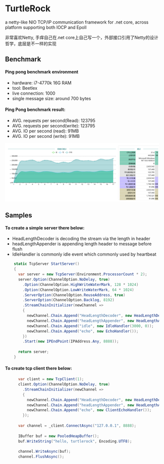 # TurtleRock
a netty-like NIO TCP/IP communication framework for .net core, across platform supporting both IOCP and Epoll

非常喜欢Netty, 手痒自己在.net core上自己写一个，外部接口引用了Netty的设计哲学，底层是不一样的实现

## Benchmark

#### Ping pong benchmark environment
  * hardware: i7-4770k 16G RAM
  * tool: Beetlex
  * live connection: 1000
  * single message size: around 700 bytes

#### Ping Pong benchmark result:
  * AVG. requests per second(Read): 123795
  * AVG. requests per second(write): 123795
  * AVG. IO per second (read): 91MB 
  * AVG. IO per second (write): 91MB 
  
  ![image](https://github.com/eightyao/TurtleRock/blob/main/benchmark/turtlerockbenchmark.png)



## Samples

#### To create a simple server there below:
* HeadLengthDecoder is decoding the stream via the length in header
* headLengthAppender is appending length header to message before flush
* IdleHandler is commonly idle event which commonly used by heartbeat

```c#
    static TcpServer StartServer()
    {
      var server = new TcpServer(Environment.ProcessorCount * 2);
      server.Option(ChannelOption.NoDelay, true)
        .Option(ChannelOption.HighWriteWaterMark, 128 * 1024)
        .Option(ChannelOption.LowWriteWaterMark, 64 * 1024)
        .ServerOption(ChannelOption.ReuseAddress, true)
        .ServerOption(ChannelOption.Backlog, 8192)
        .StreamChainInitializer(newChannel =>
        {
          newChannel.Chain.Append("HeadLengthDecoder", new HeadLengthDecoder(4, 4092 * 40));
          newChannel.Chain.Append("headLengthAppender", new HeadLengthAppender());
          newChannel.Chain.Append("idle", new IdleHandler(3000, 0));
          newChannel.Chain.Append("echo", new EchoHandler());
        })
        .Start(new IPEndPoint(IPAddress.Any, 8888));

      return server;
    }
```

#### To create tcp client there below:

```c#
      var client = new TcpClient(1);
      client.Option(ChannelOption.NoDelay, true)
        .StreamChainInitializer(newChannel =>
        {
          newChannel.Chain.Append("HeadLengthDecoder", new HeadLengthDecoder(4, 4092 * 40));
          newChannel.Chain.Append("headLengthAppender", new HeadLengthAppender());
          newChannel.Chain.Append("echo", new ClientEchoHandler());
        });

      var channel = _client.ConnectAsync("127.0.0.1", 8888);
      
      IBuffer buf = new PooledHeapBuffer();
      buf.WriteString("hello, turtlerock", Encoding.UTF8);
      
      channel.WriteAsync(buf);
      channel.FlushAsync();
```
